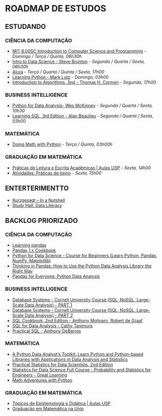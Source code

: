 # ROADMAP DE ESTUDOS

## ESTUDANDO

### CIÊNCIA DA COMPUTAÇÃO

- [MIT 6.00SC Introduction to Computer Science and Programming](https://www.youtube.com/playlist?list=PLB2BE3D6CA77BB8F7) - *Domingo / Terça / Quinta, 06h30h*
- [Intro to Data Science - Steve Brunton](https://www.youtube.com/playlist?list=PLMrJAkhIeNNQV7wi9r7Kut8liLFMWQOXn) - *Segunda / Quarta / Sexta, 06h30h*
- [Alura](https://cursos.alura.com.br/) - *Terça / Quarta / Quinta / Sexta, 17h00*
- [Learning Python - Mark Lutz](https://github.com/ferreiramr/livroLearningPython_markLutz) - *Domingo, 03h00*
- [Introduction to Algorithms, 3nd - Thomas H. Cormen](https://github.com/ferreiramr/livroIntroductionToAlgorithms_ThomasCormen) - *Segunda, 17h00*

### BUSINESS INTELLIGENCE

- [Python for Data Analysis- Wes McKinney](https://github.com/ferreiramr/livroPythonForDataAnalysis_WesMcKinney) - *Segunda / Quarta / Sexta, 10h30*
- [Learning SQL, 3rd Edition - Alan Beaulieu](https://www.oreilly.com/library/view/learning-sql-3rd/9781492057604/) - *Segunda / Quarta / Sexta, 03h00*

### MATEMÁTICA

- [Doing Math with Python](https://www.oreilly.com/library/view/doing-math-with/9781457189999/) - *Terça / Quinta, 03h00h*

### GRADUAÇÃO EM MATEMÁTICA

- [Práticas de Leitura e Escrita Acadêmicas | Aulas USP](https://www.youtube.com/playlist?list=PLAudUnJeNg4vWJhEJ_da26C-QW5qiS7uZ) - *Sexta, 14h00*
- [Atividades: Práticas de esino](#) - *Sexta, 15h00* 

## ENTERTERIMENTTO

- [Kurzgesagt – In a Nutshell](https://www.youtube.com/c/inanutshell/videos?view=0&sort=da&flow=grid)
- [Study Hall: Data Literacy](https://www.youtube.com/playlist?list=PLNrrxHpJhC8m_ifiOWl1hquDmdgvcviOt)

## BACKLOG PRIORIZADO

### CIÊNCIA DA COMPUTAÇÃO

- [Learning pandas](https://www.oreilly.com/library/view/learning-pandas-/9781787123137/)
- [Pandas 1.x Cookbook](https://www.oreilly.com/library/view/pandas-1x-cookbook/9781839213106/)
- [Python for Data Science - Course for Beginners (Learn Python, Pandas, NumPy, Matplotlib)](https://www.youtube.com/watch?v=LHBE6Q9XlzI)
- [Thinking in Pandas: How to Use the Python Data Analysis Library the Right Way](https://www.oreilly.com/library/view/thinking-in-pandas/9781484258392/)
- [Pandas for Everyone: Python Data Analysis](https://www.oreilly.com/library/view/pandas-for-everyone/9780134547046/)

### BUSINESS INTELLIGENCE

- [Database Systems - Cornell University Course (SQL, NoSQL, Large-Scale Data Analysis) - PART 1](https://www.youtube.com/watch?v=4cWkVbC2bNE)
- [Database Systems - Cornell University Course (SQL, NoSQL, Large-Scale Data Analysis) - PART 2](https://www.youtube.com/watch?v=lxEdaElkQhQ)
- [SQL Cookbook, 2nd Edition - Anthony Molinaro, Robert de Graaf](https://www.oreilly.com/library/view/sql-cookbook-2nd/9781492077435/)
- [SQL for Data Analysis -  Cathy Tanimura](https://www.oreilly.com/library/view/sql-for-data/9781492088776/)
- [Practical SQL - Anthony DeBarros](https://www.oreilly.com/library/view/practical-sql/9781492067580/)

### MATEMÁTICA

- [A Python Data Analyst’s Toolkit: Learn Python and Python-based Libraries with Applications in Data Analysis and Statistics](https://www.oreilly.com/library/view/a-python-data/9781484263990/)
- [Practical Statistics for Data Scientists, 2nd Edition](https://www.oreilly.com/library/view/practical-statistics-for/9781492072935/)
- [Statistics for Data Science Full Course - Probability and Statistics for Engineers - Great Learning](https://github.com/ferreiramr/notasDeEstudos)
- [Math Adventures with Python](https://www.oreilly.com/library/view/math-adventures-with/9781492071228/)

### GRADUAÇÃO EM MATEMÁTICA

- [Tópicos de Epistemologia e Didática | Aulas USP](https://www.youtube.com/watch?v=YqbAHG3Fs44&list=PLAudUnJeNg4tTpuOqi-_2qs4LmZ1DJUXK)
- [Graduação em Matemática na Unip](https://ava.ead.unip.br/webapps/portal/execute/tabs/tabAction?tab_tab_group_id=_25_1)